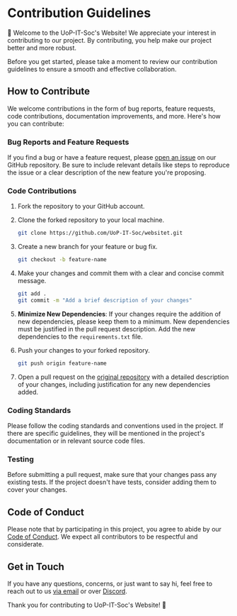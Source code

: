 # Contribution Guidelines

👋 Welcome to the UoP-IT-Soc's Website! We appreciate your interest in contributing to our project. By contributing, you help make our project better and more robust.

Before you get started, please take a moment to review our contribution guidelines to ensure a smooth and effective collaboration.

## How to Contribute

We welcome contributions in the form of bug reports, feature requests, code contributions, documentation improvements, and more. Here's how you can contribute:

### Bug Reports and Feature Requests

If you find a bug or have a feature request, please [open an issue](https://github.com/UoP-IT-Soc/website/issues) on our GitHub repository. Be sure to include relevant details like steps to reproduce the issue or a clear description of the new feature you're proposing.

### Code Contributions

1. Fork the repository to your GitHub account.
2. Clone the forked repository to your local machine.

    ```bash
    git clone https://github.com/UoP-IT-Soc/websitet.git
    ```

3. Create a new branch for your feature or bug fix.

    ```bash
    git checkout -b feature-name
    ```

4. Make your changes and commit them with a clear and concise commit message.

    ```bash
    git add .
    git commit -m "Add a brief description of your changes"
    ```

5. **Minimize New Dependencies**: If your changes require the addition of new dependencies, please keep them to a minimum. New dependencies must be justified in the pull request description. Add the new dependencies to the `requirements.txt` file.

6. Push your changes to your forked repository.

    ```bash
    git push origin feature-name
    ```

7. Open a pull request on the [original repository](https://github.com/UoP-IT-Soc/website) with a detailed description of your changes, including justification for any new dependencies added.

### Coding Standards

Please follow the coding standards and conventions used in the project. If there are specific guidelines, they will be mentioned in the project's documentation or in relevant source code files.

### Testing

Before submitting a pull request, make sure that your changes pass any existing tests. If the project doesn't have tests, consider adding them to cover your changes.

## Code of Conduct

Please note that by participating in this project, you agree to abide by our [Code of Conduct](https://github.com/UoP-IT-Soc/website/blob/main/.github/CODE_OF_CONDUCT.md). We expect all contributors to be respectful and considerate.

## Get in Touch

If you have any questions, concerns, or just want to say hi, feel free to reach out to us [via email](mailto:itsoc@upsu.net.) or over [Discord](https://discord.gg/nhkV4dAUnQ).

Thank you for contributing to UoP-IT-Soc's Website! 🚀

